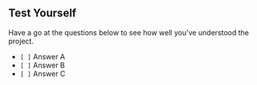## Test Yourself

Have a go at the questions below to see how well you've understood the project.

<ul>
<li><code>[&#xa0;]</code> Answer A</li>
<li><code>[&#xa0;]</code> Answer B</li>
<li><code>[&#xa0;]</code> Answer C</li>
</ul>
